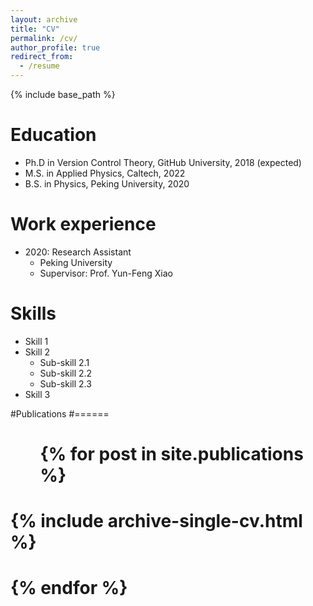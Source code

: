 ```yaml
---
layout: archive
title: "CV"
permalink: /cv/
author_profile: true
redirect_from:
  - /resume
---
```


{% include base_path %}

Education
======
* Ph.D in Version Control Theory, GitHub University, 2018 (expected)
* M.S. in Applied Physics, Caltech, 2022
* B.S. in Physics, Peking University, 2020

Work experience
======
* 2020: Research Assistant
  * Peking University
  * Supervisor: Prof. Yun-Feng Xiao

Skills
======
* Skill 1
* Skill 2
  * Sub-skill 2.1
  * Sub-skill 2.2
  * Sub-skill 2.3
* Skill 3

#Publications
#======
#  <ul>{% for post in site.publications %}
#    {% include archive-single-cv.html %}
#  {% endfor %}</ul>
